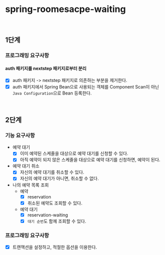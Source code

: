 # spring-roomesacpe-waiting

<br/>

## 1단계
### 프로그래밍 요구사항
#### auth 패키지를 nextstep 패키지로부터 분리
- [x] auth 패키지 -> nextstep 패키지로 의존하는 부분을 제거한다.
- [x] auth 패키지에서 Spring Bean으로 사용되는 객체를 Component Scan이 아닌 `Java Configuration`으로 Bean 등록한다.

<br/>

## 2단계
### 기능 요구사항
- 예약 대기
  - [x] 이미 예약된 스케줄을 대상으로 예약 대기를 신청할 수 있다.
  - [x] 아직 예약이 되지 않은 스케줄을 대상으로 예약 대기를 신청하면, 예약이 된다.
- 예약 대기 취소
  - [x] 자신의 예약 대기를 취소할 수 있다.
  - [x] 자신의 예약 대기가 아니면, 취소할 수 없다.
- 나의 예약 목록 조회
  - 예약
    - [x] reservation
    - [x] 취소된 예약도 조회할 수 있다.
  - 예약 대기
    - [x] reservation-waiting
    - [x] `대기 순번`도 함께 조회할 수 있다.

### 프로그래밍 요구사항
- [x] 트랜잭션을 설정하고, 적절한 옵션을 이용한다.
